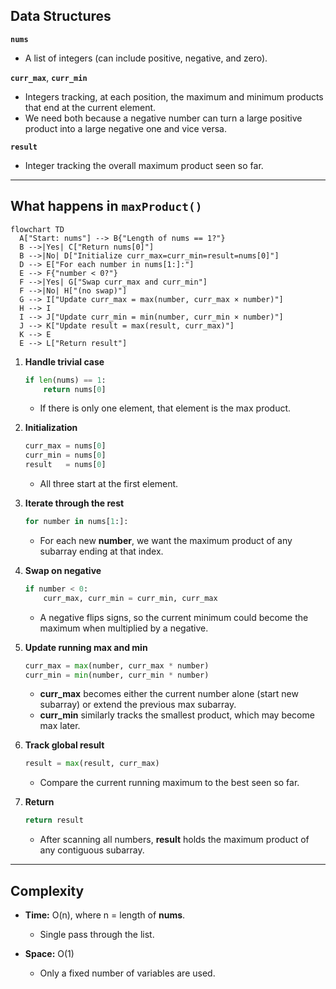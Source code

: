 
## Data Structures

**`nums`**

* A list of integers (can include positive, negative, and zero).

**`curr_max`**, **`curr_min`**

* Integers tracking, at each position, the maximum and minimum products that end at the current element.
* We need both because a negative number can turn a large positive product into a large negative one and vice versa.

**`result`**

* Integer tracking the overall maximum product seen so far.

---

## What happens in `maxProduct()`

```mermaid
flowchart TD
  A["Start: nums"] --> B{"Length of nums == 1?"}
  B -->|Yes| C["Return nums[0]"]
  B -->|No| D["Initialize curr_max=curr_min=result=nums[0]"]
  D --> E["For each number in nums[1:]:"]
  E --> F{"number < 0?"}
  F -->|Yes| G["Swap curr_max and curr_min"]
  F -->|No| H["(no swap)"]
  G --> I["Update curr_max = max(number, curr_max × number)"]
  H --> I
  I --> J["Update curr_min = min(number, curr_min × number)"]
  J --> K["Update result = max(result, curr_max)"]
  K --> E
  E --> L["Return result"]
```

1. **Handle trivial case**

   ```python
   if len(nums) == 1:
       return nums[0]
   ```

   * If there is only one element, that element is the max product.

2. **Initialization**

   ```python
   curr_max = nums[0]
   curr_min = nums[0]
   result   = nums[0]
   ```

   * All three start at the first element.

3. **Iterate through the rest**

   ```python
   for number in nums[1:]:
   ```

   * For each new **number**, we want the maximum product of any subarray ending at that index.

4. **Swap on negative**

   ```python
   if number < 0:
       curr_max, curr_min = curr_min, curr_max
   ```

   * A negative flips signs, so the current minimum could become the maximum when multiplied by a negative.

5. **Update running max and min**

   ```python
   curr_max = max(number, curr_max * number)
   curr_min = min(number, curr_min * number)
   ```

   * **curr\_max** becomes either the current number alone (start new subarray) or extend the previous max subarray.
   * **curr\_min** similarly tracks the smallest product, which may become max later.

6. **Track global result**

   ```python
   result = max(result, curr_max)
   ```

   * Compare the current running maximum to the best seen so far.

7. **Return**

   ```python
   return result
   ```

   * After scanning all numbers, **result** holds the maximum product of any contiguous subarray.

---

## Complexity

* **Time:** O(n), where n = length of **nums**.

  * Single pass through the list.

* **Space:** O(1)

  * Only a fixed number of variables are used.
